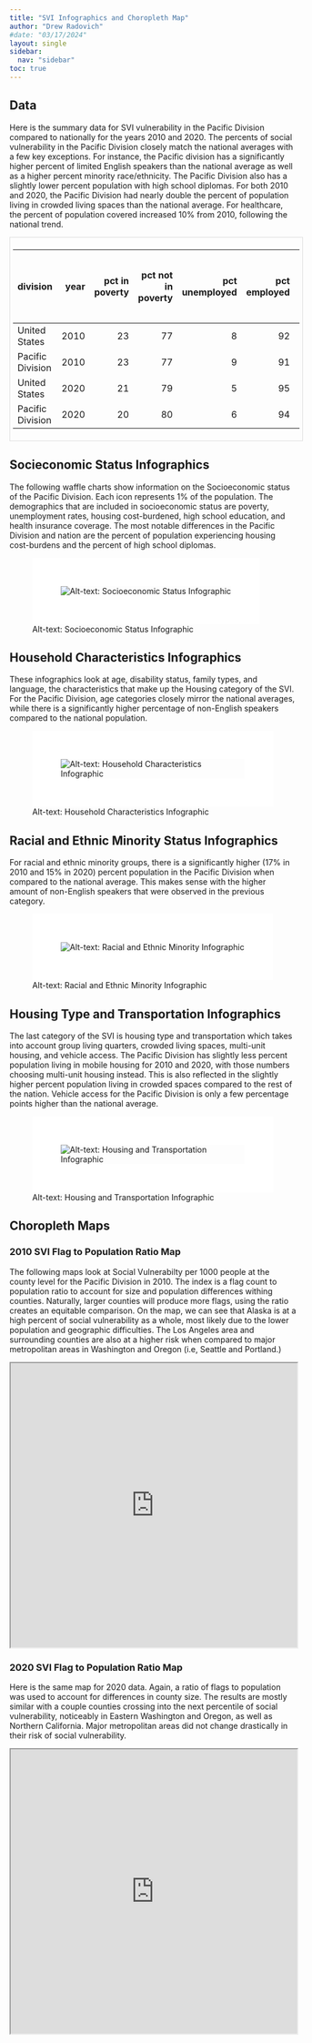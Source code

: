 ```yaml
---
title: "SVI Infographics and Choropleth Map"
author: "Drew Radovich"
#date: "03/17/2024"
layout: single
sidebar:
  nav: "sidebar"
toc: true
---
```


<style type="text/css">
img {
  border: 50px solid white;
}
</style>

## Data

Here is the summary data for SVI vulnerability in the Pacific Division
compared to nationally for the years 2010 and 2020. The percents of
social vulnerability in the Pacific Division closely match the national
averages with a few key exceptions. For instance, the Pacific division
has a significantly higher percent of limited English speakers than the
national average as well as a higher percent minority race/ethnicity.
The Pacific Division also has a slightly lower percent population with
high school diplomas. For both 2010 and 2020, the Pacific Division had
nearly double the percent of population living in crowded living spaces
than the national average. For healthcare, the percent of population
covered increased 10% from 2010, following the national trend.

<div style="border: 1px solid #ddd; padding: 5px; overflow-x: scroll; width:100%; ">

<table class="table" style="margin-left: auto; margin-right: auto;">
<thead>
<tr>
<th style="text-align:left;">
division
</th>
<th style="text-align:right;">
year
</th>
<th style="text-align:right;">
pct in poverty
</th>
<th style="text-align:right;">
pct not in poverty
</th>
<th style="text-align:right;">
pct unemployed
</th>
<th style="text-align:right;">
pct employed
</th>
<th style="text-align:right;">
pct housing cost-burdened
</th>
<th style="text-align:right;">
pct not housing cost-burdened
</th>
<th style="text-align:right;">
pct adults without high school diploma
</th>
<th style="text-align:right;">
pct adults with high school diploma
</th>
<th style="text-align:right;">
pct age 17 & under
</th>
<th style="text-align:right;">
pct age 18-64
</th>
<th style="text-align:right;">
pct age 65+
</th>
<th style="text-align:right;">
pct single parent families
</th>
<th style="text-align:right;">
pct other families
</th>
<th style="text-align:right;">
pct limited English speakers
</th>
<th style="text-align:right;">
pct proficient English speakers
</th>
<th style="text-align:right;">
pct Minority race/ethnicity
</th>
<th style="text-align:right;">
pct Non-Hispanic White race/ethnicity
</th>
<th style="text-align:right;">
pct in multi-unit housing
</th>
<th style="text-align:right;">
pct in mobile housing
</th>
<th style="text-align:right;">
pct in other housing
</th>
<th style="text-align:right;">
pct in crowded living spaces
</th>
<th style="text-align:right;">
pct in non-crowded living spaces
</th>
<th style="text-align:right;">
pct with no vehicle access
</th>
<th style="text-align:right;">
pct with vehicle access
</th>
<th style="text-align:right;">
pct in group living quarters
</th>
<th style="text-align:right;">
pct not in group living quarters
</th>
<th style="text-align:right;">
pct without health insurance
</th>
<th style="text-align:right;">
pct with health insurance
</th>
<th style="text-align:right;">
pct disabled civilians
</th>
<th style="text-align:right;">
pct not disabled civilians
</th>
</tr>
</thead>
<tbody>
<tr>
<td style="text-align:left;">
United States
</td>
<td style="text-align:right;">
2010
</td>
<td style="text-align:right;">
23
</td>
<td style="text-align:right;">
77
</td>
<td style="text-align:right;">
8
</td>
<td style="text-align:right;">
92
</td>
<td style="text-align:right;">
36
</td>
<td style="text-align:right;">
64
</td>
<td style="text-align:right;">
15
</td>
<td style="text-align:right;">
85
</td>
<td style="text-align:right;">
24
</td>
<td style="text-align:right;">
63
</td>
<td style="text-align:right;">
13
</td>
<td style="text-align:right;">
17
</td>
<td style="text-align:right;">
83
</td>
<td style="text-align:right;">
5
</td>
<td style="text-align:right;">
95
</td>
<td style="text-align:right;">
35
</td>
<td style="text-align:right;">
65
</td>
<td style="text-align:right;">
13
</td>
<td style="text-align:right;">
7
</td>
<td style="text-align:right;">
80
</td>
<td style="text-align:right;">
3
</td>
<td style="text-align:right;">
97
</td>
<td style="text-align:right;">
9
</td>
<td style="text-align:right;">
91
</td>
<td style="text-align:right;">
3
</td>
<td style="text-align:right;">
97
</td>
<td style="text-align:right;">
15
</td>
<td style="text-align:right;">
85
</td>
<td style="text-align:right;">
15
</td>
<td style="text-align:right;">
85
</td>
</tr>
<tr>
<td style="text-align:left;">
Pacific Division
</td>
<td style="text-align:right;">
2010
</td>
<td style="text-align:right;">
23
</td>
<td style="text-align:right;">
77
</td>
<td style="text-align:right;">
9
</td>
<td style="text-align:right;">
91
</td>
<td style="text-align:right;">
45
</td>
<td style="text-align:right;">
55
</td>
<td style="text-align:right;">
17
</td>
<td style="text-align:right;">
83
</td>
<td style="text-align:right;">
25
</td>
<td style="text-align:right;">
64
</td>
<td style="text-align:right;">
11
</td>
<td style="text-align:right;">
17
</td>
<td style="text-align:right;">
83
</td>
<td style="text-align:right;">
9
</td>
<td style="text-align:right;">
91
</td>
<td style="text-align:right;">
52
</td>
<td style="text-align:right;">
48
</td>
<td style="text-align:right;">
16
</td>
<td style="text-align:right;">
5
</td>
<td style="text-align:right;">
79
</td>
<td style="text-align:right;">
7
</td>
<td style="text-align:right;">
93
</td>
<td style="text-align:right;">
7
</td>
<td style="text-align:right;">
93
</td>
<td style="text-align:right;">
2
</td>
<td style="text-align:right;">
98
</td>
<td style="text-align:right;">
17
</td>
<td style="text-align:right;">
83
</td>
<td style="text-align:right;">
13
</td>
<td style="text-align:right;">
87
</td>
</tr>
<tr>
<td style="text-align:left;">
United States
</td>
<td style="text-align:right;">
2020
</td>
<td style="text-align:right;">
21
</td>
<td style="text-align:right;">
79
</td>
<td style="text-align:right;">
5
</td>
<td style="text-align:right;">
95
</td>
<td style="text-align:right;">
30
</td>
<td style="text-align:right;">
70
</td>
<td style="text-align:right;">
11
</td>
<td style="text-align:right;">
89
</td>
<td style="text-align:right;">
22
</td>
<td style="text-align:right;">
62
</td>
<td style="text-align:right;">
16
</td>
<td style="text-align:right;">
16
</td>
<td style="text-align:right;">
84
</td>
<td style="text-align:right;">
4
</td>
<td style="text-align:right;">
96
</td>
<td style="text-align:right;">
40
</td>
<td style="text-align:right;">
60
</td>
<td style="text-align:right;">
14
</td>
<td style="text-align:right;">
6
</td>
<td style="text-align:right;">
80
</td>
<td style="text-align:right;">
3
</td>
<td style="text-align:right;">
97
</td>
<td style="text-align:right;">
8
</td>
<td style="text-align:right;">
92
</td>
<td style="text-align:right;">
2
</td>
<td style="text-align:right;">
98
</td>
<td style="text-align:right;">
9
</td>
<td style="text-align:right;">
91
</td>
<td style="text-align:right;">
15
</td>
<td style="text-align:right;">
85
</td>
</tr>
<tr>
<td style="text-align:left;">
Pacific Division
</td>
<td style="text-align:right;">
2020
</td>
<td style="text-align:right;">
20
</td>
<td style="text-align:right;">
80
</td>
<td style="text-align:right;">
6
</td>
<td style="text-align:right;">
94
</td>
<td style="text-align:right;">
38
</td>
<td style="text-align:right;">
62
</td>
<td style="text-align:right;">
14
</td>
<td style="text-align:right;">
86
</td>
<td style="text-align:right;">
22
</td>
<td style="text-align:right;">
63
</td>
<td style="text-align:right;">
15
</td>
<td style="text-align:right;">
15
</td>
<td style="text-align:right;">
85
</td>
<td style="text-align:right;">
8
</td>
<td style="text-align:right;">
92
</td>
<td style="text-align:right;">
56
</td>
<td style="text-align:right;">
44
</td>
<td style="text-align:right;">
17
</td>
<td style="text-align:right;">
4
</td>
<td style="text-align:right;">
79
</td>
<td style="text-align:right;">
7
</td>
<td style="text-align:right;">
93
</td>
<td style="text-align:right;">
7
</td>
<td style="text-align:right;">
93
</td>
<td style="text-align:right;">
2
</td>
<td style="text-align:right;">
98
</td>
<td style="text-align:right;">
7
</td>
<td style="text-align:right;">
93
</td>
<td style="text-align:right;">
14
</td>
<td style="text-align:right;">
86
</td>
</tr>
</tbody>
</table>

</div>

## Socieconomic Status Infographics

The following waffle charts show information on the Socioeconomic status
of the Pacific Division. Each icon represents 1% of the population. The
demographics that are included in socioeconomic status are poverty,
unemployment rates, housing cost-burdened, high school education, and
health insurance coverage. The most notable differences in the Pacific
Division and nation are the percent of population experiencing housing
cost-burdens and the percent of high school diplomas.

<figure>
<img src="https://watts-college.github.io/project-paf-515-2025s-team-04/docs/pacific_division/imgs/infographic_SES_Pacific_Division.png"
alt="Alt-text: Socioeconomic Status Infographic" />
<figcaption aria-hidden="true">Alt-text: Socioeconomic Status
Infographic</figcaption>
</figure>

## Household Characteristics Infographics

These infographics look at age, disability status, family types, and
language, the characteristics that make up the Housing category of the
SVI. For the Pacific Division, age categories closely mirror the
national averages, while there is a significantly higher percentage of
non-English speakers compared to the national population.

<figure>
<img src="https://watts-college.github.io/project-paf-515-2025s-team-04/docs/pacific_division/imgs/infographic_HHChar_Pacific_Division.png"
alt="Alt-text: Household Characteristics Infographic" />
<figcaption aria-hidden="true">Alt-text: Household Characteristics
Infographic</figcaption>
</figure>

## Racial and Ethnic Minority Status Infographics

For racial and ethnic minority groups, there is a significantly higher
(17% in 2010 and 15% in 2020) percent population in the Pacific Division
when compared to the national average. This makes sense with the higher
amount of non-English speakers that were observed in the previous
category.

<figure>
<img src="https://watts-college.github.io/project-paf-515-2025s-team-04/docs/pacific_division/imgs/infographic_REM_Pacific_Division.png"
alt="Alt-text: Racial and Ethnic Minority Infographic" />
<figcaption aria-hidden="true">Alt-text: Racial and Ethnic Minority
Infographic</figcaption>
</figure>

## Housing Type and Transportation Infographics

The last category of the SVI is housing type and transportation which
takes into account group living quarters, crowded living spaces,
multi-unit housing, and vehicle access. The Pacific Division has
slightly less percent population living in mobile housing for 2010 and
2020, with those numbers choosing multi-unit housing instead. This is
also reflected in the slightly higher percent population living in
crowded spaces compared to the rest of the nation. Vehicle access for
the Pacific Division is only a few percentage points higher than the
national average.

<figure>
<img src="https://watts-college.github.io/project-paf-515-2025s-team-04/docs/pacific_division/imgs/infographic_HAT_Pacific_Division.png"
alt="Alt-text: Housing and Transportation Infographic" />
<figcaption aria-hidden="true">Alt-text: Housing and Transportation
Infographic</figcaption>
</figure>

## Choropleth Maps

### 2010 SVI Flag to Population Ratio Map

The following maps look at Social Vulnerabilty per 1000 people at the
county level for the Pacific Division in 2010. The index is a flag count
to population ratio to account for size and population differences
withing counties. Naturally, larger counties will produce more flags,
using the ratio creates an equitable comparison. On the map, we can see
that Alaska is at a high percent of social vulnerability as a whole,
most likely due to the lower population and geographic difficulties. The
Los Angeles area and surrounding counties are also at a higher risk when
compared to major metropolitan areas in Washington and Oregon (i.e,
Seattle and Portland.)

<iframe align="center" width="100%" height="500px" src="https://watts-college.github.io/project-paf-515-2025s-team-04/docs/pacific_division/imgs/flag_pop_quantile2010_Pacific_Divisionmap.html">
</iframe>

### 2020 SVI Flag to Population Ratio Map

Here is the same map for 2020 data. Again, a ratio of flags to
population was used to account for differences in county size. The
results are mostly similar with a couple counties crossing into the next
percentile of social vulnerability, noticeably in Eastern Washington and
Oregon, as well as Northern California. Major metropolitan areas did not
change drastically in their risk of social vulnerability.

<iframe align="center" width="100%" height="500px"" src="https://watts-college.github.io/project-paf-515-2025s-team-04/docs/pacific_division/imgs/flag_pop_quantile2020_Pacific_Divisionmap.html">
</iframe>
